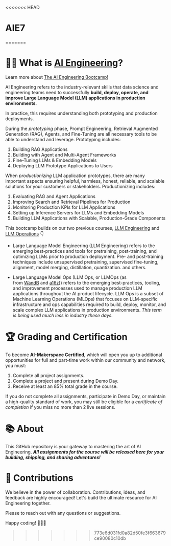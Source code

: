 <<<<<<< HEAD
# AIE7
=======
# 🧑‍💻 What is [AI Engineering](https://maven.com/aimakerspace/ai-eng-bootcamp)?

Learn more about [The AI Engineering Bootcamp!](https://aimakerspace.io/the-ai-engineering-bootcamp/)

AI Engineering refers to the industry-relevant skills that data science and engineering teams need to successfully **build, deploy, operate, and improve Large Language Model (LLM) applications in production environments**.  

In practice, this requires understanding both prototyping and production deployments.

During the *prototyping* phase, Prompt Engineering, Retrieval Augmented Generation (RAG), Agents, and Fine-Tuning are all necessary tools to be able to understand and leverage. Prototyping includes:
1. Building RAG Applications
2. Building with Agent and Multi-Agent Frameworks
3. Fine-Tuning LLMs & Embedding Models
4. Deploying LLM Prototype Applications to Users

When *productionizing* LLM application prototypes, there are many important aspects ensuring helpful, harmless, honest, reliable, and scalable solutions for your customers or stakeholders. Productionizing includes:
1. Evaluating RAG and Agent Applications
2. Improving Search and Retrieval Pipelines for Production
3. Monitoring Production KPIs for LLM Applications
4. Setting up Inference Servers for LLMs and Embedding Models
5. Building LLM Applications with Scalable, Production-Grade Components

This bootcamp builds on our two previous courses, [LLM Engineering](https://maven.com/aimakerspace/llm-engineering) and [LLM Operations](https://maven.com/aimakerspace/llmops) 👇

- Large Language Model Engineering (LLM Engineering) refers to the emerging best-practices and tools for pretraining, post-training, and optimizing LLMs prior to production deployment.  Pre- and post-training techniques include unsupervised pretraining, supervised fine-tuning, alignment, model merging, distillation, quantization. and others.
    
- Large Language Model Ops (LLM Ops, or LLMOps (as from [WandB](https://docs.wandb.ai/guides/prompts) and [a16z](https://a16z.com/emerging-architectures-for-llm-applications/))) refers to the emerging best-practices, tooling, and improvement processes used to manage production LLM applications throughout the AI product lifecycle.  LLM Ops is a subset of Machine Learning Operations (MLOps) that focuses on LLM-specific infrastructure and ops capabilities required to build, deploy, monitor, and scale complex LLM applications in production environments.  _This term is being used much less in industry these days._

# 🏆 **Grading and Certification**

To become **AI-Makerspace Certified**, which will open you up to additional opportunities for full and part-time work within our community and network, you must:

1. Complete all project assignments.
2. Complete a project and present during Demo Day.
3. Receive at least an 85% total grade in the course.

If you do not complete all assignments, participate in Demo Day, or maintain a high-quality standard of work, you may still be eligible for a *certificate of completion* if you miss no more than 2 live sessions.

# 📚 About

This GitHub repository is your gateway to mastering the art of AI Engineering.  ***All assignments for the course will be released here for your building, shipping, and sharing adventures!***

# 🙏 Contributions

We believe in the power of collaboration. Contributions, ideas, and feedback are highly encouraged! Let's build the ultimate resource for AI Engineering together.

Please to reach out with any questions or suggestions. 

Happy coding! 🚀🚀🚀

>>>>>>> 773e6d031fd0a82d50fe3f663679ce90080c10db

